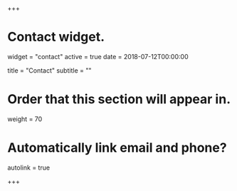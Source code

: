 +++
# Contact widget.
widget = "contact"
active = true
date = 2018-07-12T00:00:00

title = "Contact"
subtitle = ""

# Order that this section will appear in.
weight = 70

# Automatically link email and phone?
autolink = true

+++

